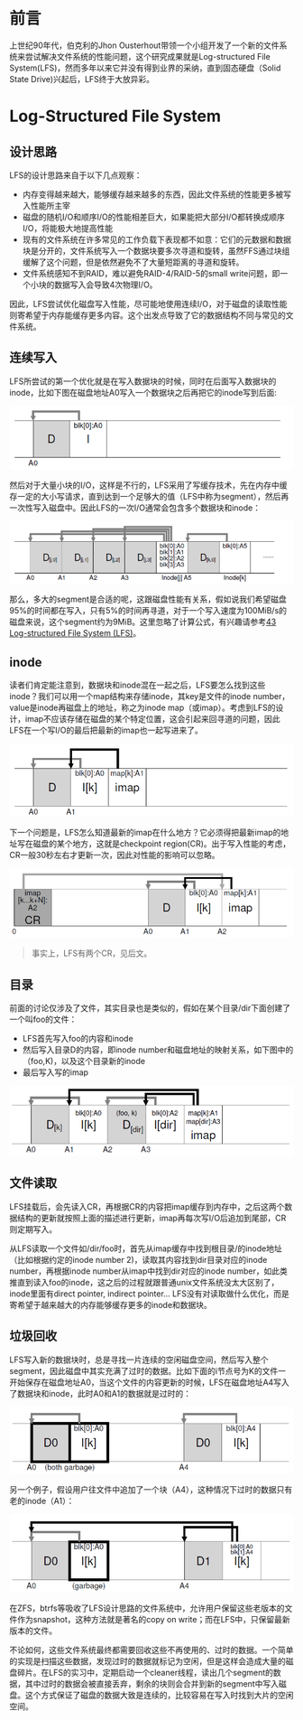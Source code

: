 # 前言

上世纪90年代，伯克利的Jhon Ousterhout带领一个小组开发了一个新的文件系统来尝试解决文件系统的性能问题，这个研究成果就是Log-structured File System(LFS)，然而多年以来它并没有得到业界的采纳，直到固态硬盘（Solid State Drive)兴起后，LFS终于大放异彩。

# Log-Structured File System

## 设计思路

LFS的设计思路来自于以下几点观察：

- 内存变得越来越大，能够缓存越来越多的东西，因此文件系统的性能更多被写入性能所主宰
- 磁盘的随机I/O和顺序I/O的性能相差巨大，如果能把大部分I/O都转换成顺序I/O，将能极大地提高性能
- 现有的文件系统在许多常见的工作负载下表现都不如意：它们的元数据和数据块是分开的，文件系统写入一个数据块要多次寻道和旋转，虽然FFS通过块组缓解了这个问题，但是依然避免不了大量短距离的寻道和旋转。
- 文件系统感知不到RAID，难以避免RAID-4/RAID-5的small write问题，即一个小块的数据写入会导致4次物理I/O。

因此，LFS尝试优化磁盘写入性能，尽可能地使用连续I/O，对于磁盘的读取性能则寄希望于内存能缓存更多内容。这个出发点导致了它的数据结构不同与常见的文件系统。

## 连续写入

LFS所尝试的第一个优化就是在写入数据块的时候，同时在后面写入数据块的inode，比如下图在磁盘地址A0写入一个数据块之后再把它的inode写到后面:

![](./img/lfs1.png)

然后对于大量小块的I/O，这样是不行的，LFS采用了写缓存技术，先在内存中缓存一定的大小写请求，直到达到一个足够大的值（LFS中称为segment），然后再一次性写入磁盘中。因此LFS的一次I/O通常会包含多个数据块和inode：

![](./img/lfs2.png)

那么，多大的segment是合适的呢，这跟磁盘性能有关系，假如说我们希望磁盘95%的时间都在写入，只有5%的时间再寻道，对于一个写入速度为100MiB/s的磁盘来说，这个segment约为9MiB。这里忽略了计算公式，有兴趣请参考[43 Log-structured File System (LFS)](http://pages.cs.wisc.edu/~remzi/OSTEP/file-lfs.pdf)。

## inode

读者们肯定能注意到，数据块和inode混在一起之后，LFS要怎么找到这些inode？我们可以用一个map结构来存储inode，其key是文件的inode number，value是inode再磁盘上的地址，称之为inode map（或imap）。考虑到LFS的设计，imap不应该存储在磁盘的某个特定位置，这会引起来回寻道的问题，因此LFS在一个写I/O的最后把最新的imap也一起写进来了。

![](./img/lfs3.png)

下一个问题是，LFS怎么知道最新的imap在什么地方？它必须得把最新imap的地址写在磁盘的某个地方，这就是checkpoint region(CR)。出于写入性能的考虑，CR一般30秒左右才更新一次，因此对性能的影响可以忽略。

![](./img/lfs4.png)

> 事实上，LFS有两个CR，见后文。

## 目录

前面的讨论仅涉及了文件，其实目录也是类似的，假如在某个目录/dir下面创建了一个叫foo的文件：
- LFS首先写入foo的内容和inode
- 然后写入目录D的内容，即inode number和磁盘地址的映射关系，如下图中的（foo,K)，以及这个目录新的inode
- 最后写入写的imap

![](./img/lfs5.png)

## 文件读取

LFS挂载后，会先读入CR，再根据CR的内容把imap缓存到内存中，之后这两个数据结构的更新就按照上面的描述进行更新，imap再每次写I/O后追加到尾部，CR则定期写入。

从LFS读取一个文件如/dir/foo时，首先从imap缓存中找到根目录/的inode地址（比如根据约定的inode number 2)，读取其内容找到dir目录对应的inode number，再根据inode number从imap中找到dir对应的inode number，如此类推直到读入foo的inode，这之后的过程就跟普通unix文件系统没太大区别了，inode里面有direct pointer, indirect pointer... LFS没有对读取做什么优化，而是寄希望于越来越大的内存能够缓存更多的inode和数据块。

## 垃圾回收

LFS写入新的数据块时，总是寻找一片连续的空闲磁盘空间，然后写入整个segment，因此磁盘中其实充满了过时的数据。比如下面的i节点号为K的文件一开始保存在磁盘地址A0，当这个文件的内容更新的时候，LFS在磁盘地址A4写入了数据块和inode，此时A0和A1的数据就是过时的：

![](./img/lfs6.png)

另一个例子，假设用户往文件中追加了一个块（A4），这种情况下过时的数据只有老的inode（A1）：

![](./img/lfs7.png)

在ZFS，btrfs等吸收了LFS设计思路的文件系统中，允许用户保留这些老版本的文件作为snapshot，这种方法就是著名的copy on write；而在LFS中，只保留最新版本的文件。

不论如何，这些文件系统最终都需要回收这些不再使用的、过时的数据。一个简单的实现是扫描这些数据，发现过时的数据就标记为空闲，但是这样会造成大量的磁盘碎片。在LFS的实习中，定期启动一个cleaner线程，读出几个segment的数据，其中过时的数据会被直接丢弃，剩余的块则会合并到新的segment中写入磁盘。这个方式保证了磁盘的数据大致是连续的，比较容易在写入时找到大片的空闲空间。